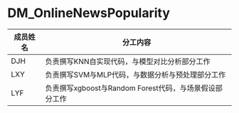 # DM_OnlineNewsPopularity

| 成员姓名 | 分工内容                                               |
| -------- | ------------------------------------------------------ |
| DJH      | 负责撰写KNN自实现代码，与模型对比分析部分工作          |
| LXY      | 负责撰写SVM与MLP代码，与数据分析与预处理部分工作       |
| LYF      | 负责撰写xgboost与Random Forest代码，与场景假设部分工作 |

